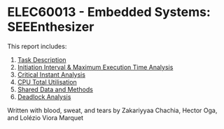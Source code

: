 # ELEC60013 - Embedded Systems: SEEEnthesizer

  This report includes:

  1. [Task Description](doc/task_description.md)
  2. [Initiation Interval & Maximum Execution Time Analysis](doc/ii_met.md)
  3. [Critical Instant Analysis](doc/cia.md)
  4. [CPU Total Utilisation](doc/cpu_util.md)
  5. [Shared Data and Methods](doc/shared_data.md)
  6. [Deadlock Analysis](doc/deadlock.md)

Written with blood, sweat, and tears by Zakariyyaa Chachia, Hector Oga, and Lolézio Viora Marquet
<!-- 
## Possible Improvements For the Demo

1. Optimise per-thread stack size

  - dynamically allocated memory, refactoring, etc
  - use both recommended methods

2. Use inline / static functions vs non-static

3. Timing Optimisation
  - make tighter timings?

4. General Code Cleanliness
  - i think he'll acc look at it this time
  - #define instead of const int for pin defs 

5. Finite Semaphore Ticks
  - copy contents of sysState into local, and only access it then?
    - see how that compares without copying -->